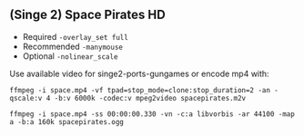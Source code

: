 ## (Singe 2) Space Pirates HD

* Required `-overlay_set full`
* Recommended `-manymouse`
* Optional `-nolinear_scale`


Use available video for singe2-ports-gungames or encode mp4 with:

    ffmpeg -i space.mp4 -vf tpad=stop_mode=clone:stop_duration=2 -an -qscale:v 4 -b:v 6000k -codec:v mpeg2video spacepirates.m2v

    ffmpeg -i space.mp4 -ss 00:00:00.330 -vn -c:a libvorbis -ar 44100 -map a -b:a 160k spacepirates.ogg

